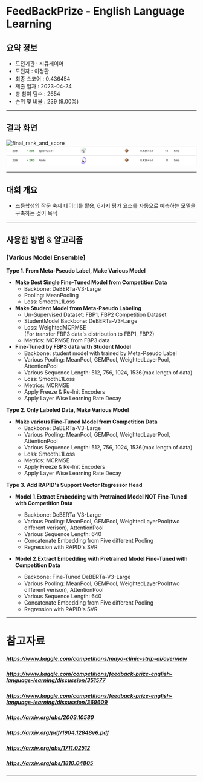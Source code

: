 # FeedBackPrize - English Language Learning

## 요약 정보
* 도전기관 : 시큐레이어
* 도전자 : 이정환
* 최종 스코어 : 0.436454
* 제출 일자 : 2023-04-24
* 총 참여 팀수 : 2654
* 순위 및 비율 : 239 (9.00%)
___
## 결과 화면

![final_rank_and_score](./img/STRIPAI_Final_Score.png)
![final_rank_and_score](./img/FBP3_Final_Rank.png)
___
## 대회 개요
- 초등학생의 작문 숙제 데이터를 활용, 6가지 평가 요소를 자동으로 예측하는 모델을 구축하는 것이 목적
___
## 사용한 방법 & 알고리즘
### **[Various Model Ensemble]**  
**Type 1. From Meta-Pseudo Label, Make Various Model**  
* **Make Best Single Fine-Tuned Model from Competition Data**
    - Backbone: DeBERTa-V3-Large
    - Pooling: MeanPooling
    - Loss: SmoothL1Loss
* **Make Student Model from Meta-Pseudo Labeling**
    - Un-Supervised Dataset: FBP1, FBP2 Competition Dataset
    - StudentModel Backbone: DeBERTa-V3-Large
    - Loss: WeightedMCRMSE  
        (For transfer FBP3 data's distribution to FBP1, FBP2)
    - Metrics: MCRMSE from FBP3 data
* **Fine-Tuned by FBP3 data with Student Model**
    - Backbone: student model with trained by Meta-Pseudo Label 
    - Various Pooling: MeanPool, GEMPool, WeightedLayerPool, AttentionPool
    - Various Sequence Length: 512, 756, 1024, 1536(max length of data)
    - Loss: SmoothL1Loss
    - Metrics: MCRMSE
    - Apply Freeze & Re-Init Encoders
    - Apply Layer Wise Learning Rate Decay

**Type 2. Only Labeled Data, Make Various Model**  
* **Make various Fine-Tuned Model from Competition Data**
    - Backbone: DeBERTa-V3-Large
    - Various Pooling: MeanPool, GEMPool, WeightedLayerPool, AttentionPool
    - Various Sequence Length: 512, 756, 1024, 1536(max length of data)
    - Loss: SmoothL1Loss
    - Metrics: MCRMSE
    - Apply Freeze & Re-Init Encoders
    - Apply Layer Wise Learning Rate Decay

**Type 3. Add RAPID's Support Vector Regressor Head**  
* **Model 1.Extract Embedding with Pretrained Model NOT Fine-Tuned with Competition Data**
    - Backbone: DeBERTa-V3-Large
    - Various Pooling: MeanPool, GEMPool, WeightedLayerPool(two different verison), AttentionPool
    - Various Sequence Length: 640
    - Concatenate Embedding from Five different Pooling
    - Regression with RAPID's SVR

* **Model 2.Extract Embedding with Pretrained Model Fine-Tuned with Competition Data**
    - Backbone: Fine-Tuned DeBERTa-V3-Large
    - Various Pooling: MeanPool, GEMPool, WeightedLayerPool(two different verison), AttentionPool
    - Various Sequence Length: 640
    - Concatenate Embedding from Five different Pooling
    - Regression with RAPID's SVR

___
# 참고자료  
##### https://www.kaggle.com/competitions/mayo-clinic-strip-ai/overview
##### https://www.kaggle.com/competitions/feedback-prize-english-language-learning/discussion/351577
##### https://www.kaggle.com/competitions/feedback-prize-english-language-learning/discussion/369609
##### https://arxiv.org/abs/2003.10580
##### https://arxiv.org/pdf/1904.12848v6.pdf
##### https://arxiv.org/abs/1711.02512
##### https://arxiv.org/abs/1810.04805
___